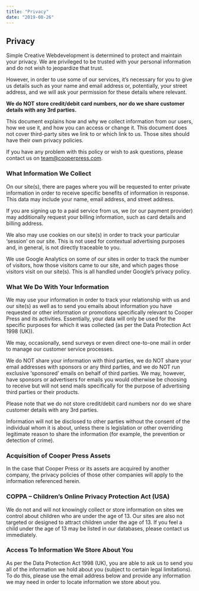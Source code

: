 ```yaml
---
title: "Privacy"
date: "2019-08-26"
---
```


## Privacy

Simple Creative Webdevelopment is determined to protect and maintain your privacy. We are privileged to be trusted with your personal information and do not wish to jeopardize that trust.

However, in order to use some of our services, it’s necessary for you to give us details such as your name and email address or, potentially, your street address, and we will ask your permission for these details where relevant.

**We do NOT store credit/debit card numbers, nor do we share customer details with any 3rd parties.**

This document explains how and why we collect information from our users, how we use it, and how you can access or change it. This document does not cover third-party sites we link to or which link to us. Those sites should have their own privacy policies.

If you have any problem with this policy or wish to ask questions, please contact us on team@cooperpress.com.

### What Information We Collect
On our site(s), there are pages where you will be requested to enter private information in order to receive specific benefits of information in response. This data may include your name, email address, and street address.

If you are signing up to a paid service from us, we (or our payment provider) may additionally request your billing information, such as card details and billing address.

We also may use cookies on our site(s) in order to track your particular ‘session’ on our site. This is not used for contextual advertising purposes and, in general, is not directly traceable to you.

We use Google Analytics on some of our sites in order to track the number of visitors, how those visitors came to our site, and which pages those visitors visit on our site(s). This is all handled under Google’s privacy policy.

### What We Do With Your Information
We may use your information in order to track your relationship with us and our site(s) as well as to send you emails about information you have requested or other information or promotions specifically relevant to Cooper Press and its activities. Essentially, your data will only be used for the specific purposes for which it was collected (as per the Data Protection Act 1998 (UK)).

We may, occasionally, send surveys or even direct one-to-one mail in order to manage our customer service processes.

We do NOT share your information with third parties, we do NOT share your email addresses with sponsors or any third parties, and we do NOT run exclusive ‘sponsored’ emails on behalf of third parties. We may, however, have sponsors or advertisers for emails you would otherwise be choosing to receive but will not send mails specifically for the purpose of advertising third parties or their products.

Please note that we do not store credit/debit card numbers nor do we share customer details with any 3rd parties.

Information will not be disclosed to other parties without the consent of the individual whom it is about, unless there is legislation or other overriding legitimate reason to share the information (for example, the prevention or detection of crime).

### Acquisition of Cooper Press Assets
In the case that Cooper Press or its assets are acquired by another company, the privacy policies of those other companies will apply to the information referenced herein.

### COPPA – Children’s Online Privacy Protection Act (USA)
We do not and will not knowingly collect or store information on sites we control about children who are under the age of 13. Our sites are also not targeted or designed to attract children under the age of 13. If you feel a child under the age of 13 may be listed in our databases, please contact us immediately.

### Access To Information We Store About You
As per the Data Protection Act 1998 (UK), you are able to ask us to send you all of the information we hold about you (subject to certain legal limitations). To do this, please use the email address below and provide any information we may need in order to locate information we store about you.